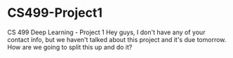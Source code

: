# CS499-Project1
CS 499 Deep Learning - Project 1
Hey guys, I don't have any of your contact info, but we haven't talked about this project and it's due tomorrow. How are we going to split this up and do it?
